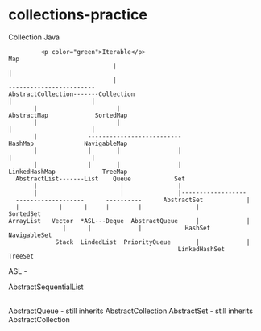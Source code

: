# collections-practice
Collection Java 

             <p color="green">Iterable</p>                                                Map
                                 |                                                     | 
                                 |                                          ------------------------
    AbstractCollection-------Collection                                     |                      | 
           |                      |                                    AbstractMap             SortedMap   
           |                      |                                         |                      | 
           |              --------------------------                     HashMap              NavigableMap
           |              |       |                |                        |                      | 
           |              |       |                |                  LinkedHashMap             TreeMap    
      AbstractList-------List    Queue            Set 
           |                       |               | 
           |                       |               |------------------
      -------------------      ----------      AbstractSet            |
      |           |      |     |        |               |          SortedSet
    ArrayList   Vector  *ASL---Deque  AbstractQueue     |             |
                   |      |             |            HashSet    NavigableSet
                 Stack  LindedList  PriorityQueue       |             | 
                                                   LinkedHashSet    TreeSet
           
 ASL - <p color="red">AbstractSequentialList<p>   
  AbstractQueue - still inherits AbstractCollection
  AbstractSet - still inherits AbstractCollection
